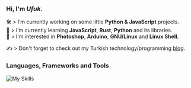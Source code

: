 <h3 align="left">Hi, I'm <em>Ufuk</em>.</h1>

<p>
  🛠️ > I’m currently working on some little <strong>Python & JavaScript</strong> projects.<br>
  🧠 > I’m currently learning <strong>JavaScript</strong>, <strong>Rust</strong>, <strong>Python</strong> and its libraries.<br>
  🔭 > I'm interested in <strong>Photoshop</strong>, <strong>Arduino</strong>, <strong>GNU/Linux</strong> and <strong>Linux Shell.</strong>

  ✍️ > Don't forget to check out my Turkish technology/programming [blog](ufuk.bearblog.dev).
</p>

<h3 align="left">Languages, Frameworks and Tools</h3>

<img src="https://skillicons.dev/icons?i=figma,html,css,bootstrap,js,nodejs,react,vue,supabase,python,flask,md&perline=6" alt="My Skills">
